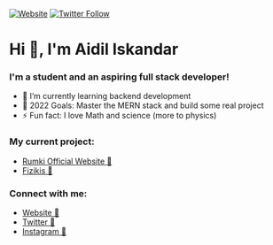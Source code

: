 [![Website](https://img.shields.io/website?label=aidiliskandar.tech&style=for-the-badge&url=https%3A%2F%2Faidiliskandar.tech)](https://aidiliskandar.tech)
[![Twitter Follow](https://img.shields.io/twitter/follow/4idil_sekandar?color=1DA1F2&logo=twitter&style=for-the-badge)]([https://twitter.com/4idil_sekandar](https://twitter.com/aidilskndrr))

# Hi 👋, I'm Aidil Iskandar
### I'm a student and an aspiring full stack developer!

- 🌱 I’m currently learning backend development
- 🥅 2022 Goals: Master the MERN stack and build some real project
- ⚡ Fun fact: I love Math and science (more to physics)

### My current project:
- [Rumki Official Website 🔗](https://rumki.netlify.app/)
- [Fizikis 🔗](https://fizikis.netlify.app/)

### Connect with me:

- [Website 🔗](https://aidiliskandar.tech)
- [Twitter 🔗](https://twitter.com/4idil_sekandar)
- [Instagram 🔗](https://instagram.com/aidil_sekandar)
